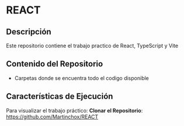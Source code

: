 # REACT
## Descripción
Este repositorio contiene el trabajo practico de React, TypeScript y Vite
## Contenido del Repositorio
- Carpetas donde se encuentra todo el codigo disponible

## Características de Ejecución
Para visualizar el trabajo práctico:
**Clonar el Repositorio**:
https://github.com/Martinchox/REACT

